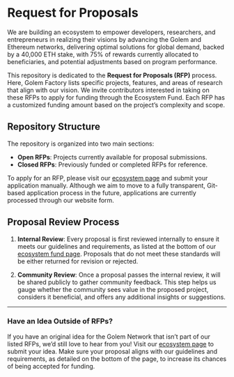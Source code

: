 # Request for Proposals

We are building an ecosystem to empower developers, researchers, and entrepreneurs in realizing their visions by advancing the Golem and Ethereum networks, delivering optimal solutions for global demand, backed by a 40,000 ETH stake, with 75% of rewards currently allocated to beneficiaries, and potential adjustments based on program performance.

This repository is dedicated to the **Request for Proposals (RFP)** process. Here, Golem Factory lists specific projects, features, and areas of research that align with our vision. We invite contributors interested in taking on these RFPs to apply for funding through the Ecosystem Fund. Each RFP has a customized funding amount based on the project’s complexity and scope.

## Repository Structure
The repository is organized into two main sections:
- **Open RFPs**: Projects currently available for proposal submissions.
- **Closed RFPs**: Previously funded or completed RFPs for reference.

To apply for an RFP, please visit our [ecosystem page](https://ecosystem.golem.network/) and submit your application manually. Although we aim to move to a fully transparent, Git-based application process in the future, applications are currently processed through our website form.

## Proposal Review Process
1. **Internal Review**: Every proposal is first reviewed internally to ensure it meets our guidelines and requirements, as listed at the bottom of our [ecosystem fund page](https://ecosystem.golem.network/). Proposals that do not meet these standards will be either returned for revision or rejected.

2. **Community Review**: Once a proposal passes the internal review, it will be shared publicly to gather community feedback. This step helps us gauge whether the community sees value in the proposed project, considers it beneficial, and offers any additional insights or suggestions.

---

### Have an Idea Outside of RFPs?
If you have an original idea for the Golem Network that isn’t part of our listed RFPs, we’d still love to hear from you! Visit our [ecosystem page](https://ecosystem.golem.network/) to submit your idea. Make sure your proposal aligns with our guidelines and requirements, as detailed on the bottom of the page, to increase its chances of being accepted for funding.
